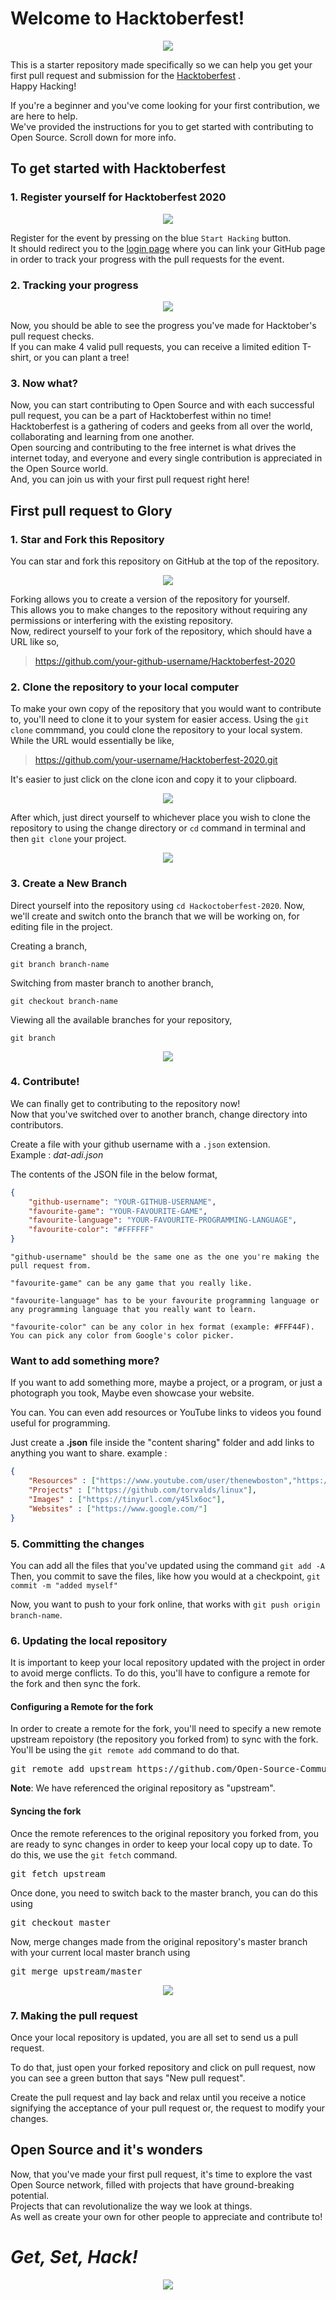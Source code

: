# Welcome to Hacktoberfest! 

<p align="center">
    <img src="assets/hacktober-fest-logo.svg">
</p>

This is a starter repository made specifically so we can help you get your first pull request and submission for the [Hacktoberfest](https://hacktoberfest.digitalocean.com) .\
Happy Hacking!

If you're a beginner and you've come looking for your first contribution, we are here to help.\
We've provided the instructions for you to get started with contributing to Open Source. Scroll down for more info.

## To get started with Hacktoberfest
### 1. Register yourself for Hacktoberfest 2020

<p align="center">
    <img src="assets/website-front.PNG">
</p>

Register for the event by pressing on the blue `Start Hacking` button.\
It should redirect you to the [login page](https://hacktoberfest.digitalocean.com/login) where you can link your GitHub page in order to track your progress with the pull requests for the event.

### 2. Tracking your progress

<p align="center">
    <img src="assets/website-progress.PNG">
</p>

Now, you should be able to see the progress you've made for Hacktober's pull request checks.\
If you can make 4 valid pull requests, you can receive a limited edition T-shirt, or you can plant a tree!

### 3. Now what?

Now, you can start contributing to Open Source and with each successful pull request, you can be a part of Hacktoberfest within no time!\
Hacktoberfest is a gathering of coders and geeks from all over the world, collaborating and learning from one another.\
Open sourcing and contributing to the free internet is what drives the internet today, and everyone and every single contribution is appreciated in the Open Source world.\
And, you can join us with your first pull request right here!

## First pull request to Glory
### 1. Star and Fork this Repository
You can star and fork this repository on GitHub at the top of the repository.

<p align="center">
    <img src="assets/star-and-fork.PNG">
</p>

Forking allows you to create a version of the repository for yourself.\
This allows you to make changes to the repository without requiring any permissions or interfering with the existing repository.\
Now, redirect yourself to your fork of the repository, which should have a URL like so,
> https://github.com/your-github-username/Hacktoberfest-2020

### 2. Clone the repository to your local computer
To make your own copy of the repository that you would want to contribute to, you'll need to clone it to your system for easier access.
Using the `git clone` commmand, you could clone the repository to your local system.
While the URL would essentially be like,
> https://github.com/your-username/Hacktoberfest-2020.git

It's easier to just click on the clone icon and copy it to your clipboard.

<p align="center">
    <img src="assets/clone-git-url.PNG">
</p>

After which, just direct yourself to whichever place you wish to clone the repository to using the change directory or `cd` command in terminal and then `git clone` your project.

<p align="center">
    <img src="assets/cloning-cmd.PNG">
</p>

### 3. Create a New Branch

Direct yourself into the repository using `cd Hackoctoberfest-2020`.
Now, we'll create and switch onto the branch that we will be working on, for editing file in the project.

Creating a branch,
```git
git branch branch-name
```

Switching from master branch to another branch,
```git
git checkout branch-name
```

Viewing all the available branches for your repository,
```git
git branch
```

<p align="center">
    <img src="assets/switch-branch.PNG">
</p>

### 4. Contribute!

We can finally get to contributing to the repository now!\
Now that you've switched over to another branch, change directory into contributors.

Create a file with your github username with a `.json` extension.\
Example : *dat-adi.json*

The contents of the JSON file in the below format,
```json
{
    "github-username": "YOUR-GITHUB-USERNAME",
    "favourite-game": "YOUR-FAVOURITE-GAME",
    "favourite-language": "YOUR-FAVOURITE-PROGRAMMING-LANGUAGE",
    "favourite-color": "#FFFFFF"
}
```

```
"github-username" should be the same one as the one you're making the pull request from.

"favourite-game" can be any game that you really like.

"favourite-language" has to be your favourite programming language or any programming language that you really want to learn.

"favourite-color" can be any color in hex format (example: #FFF44F). You can pick any color from Google's color picker.
```

### Want to add something more?

If you want to add something more, maybe a project, or a program, or just a photograph you took, Maybe even showcase your website. 

You can. You can even add resources or YouTube links to videos you found useful for programming.

Just create a **.json** file inside the "content sharing" folder and add links to anything you want to share. 
example :

```json
{
    "Resources" : ["https://www.youtube.com/user/thenewboston","https://docs.github.com/"],
    "Projects" : ["https://github.com/torvalds/linux"],
    "Images" : ["https://tinyurl.com/y45lx6oc"],
    "Websites" : ["https://www.google.com/"]
}
```
### 5. Committing the changes

You can add all the files that you've updated using the command `git add -A`\
Then, you commit to save the files, like how you would at a checkpoint, `git commit -m "added myself"`

Now, you want to push to your fork online, that works with `git push origin branch-name`.

### 6. Updating the local repository

It is important to keep your local repository updated with the project in order to avoid merge conflicts. To do this, you'll have to configure a remote for the fork and then sync the fork.

#### Configuring a Remote for the fork

In order to create a remote for the fork, you'll need to specify a new remote upstream repoistory (the repository you forked from) to sync with the fork. You'll be using the `git remote add` command to do that.

<pre>git remote add upstream https://github.com/Open-Source-Community-VIT-AP/Hacktoberfest-2020.git</pre>

**Note**: We have referenced the original repository as "upstream".

#### Syncing the fork

Once the remote references to the original repository you forked from, you are ready to sync changes in order to keep your local copy up to date. To do this, we use the `git fetch` command.

<pre>git fetch upstream</pre>

Once done, you need to switch back to the master branch, you can do this using

<pre>git checkout master</pre>

Now, merge changes made from the original repository's master branch with your current local master branch using

<pre>git merge upstream/master</pre>

<p align="center">
    <img src="assets/repo-syncing.PNG">
</p>

### 7. Making the pull request

Once your local repository is updated, you are all set to send us a pull request.

To do that, just open your forked repository and click on pull request, now you can see a green button that says "New pull request".

Create the pull request and lay back and relax until you receive a notice signifying the acceptance of your pull request or, the request to modify your changes.

## Open Source and it's wonders

Now, that you've made your first pull request, it's time to explore the vast Open Source network, filled with projects that have ground-breaking potential.\
Projects that can revolutionalize the way we look at things.\
As well as create your own for other people to appreciate and contribute to!

# *Get, Set, Hack!*

<p align="center">
    <img src="assets/footercredits.png">
</p>
